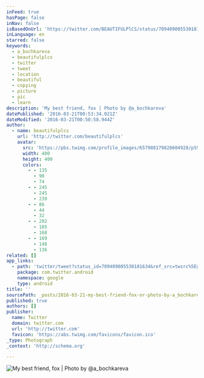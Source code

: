 ```yaml
---
inFeed: true
hasPage: false
inNav: false
isBasedOnUrl: 'https://twitter.com/BEAUTIFULPlCS/status/709409005530181634?lang=en-gb'
inLanguage: en
starred: false
keywords:
  - a_bochkareva
  - beautifulplcs
  - twitter
  - tweet
  - location
  - beautiful
  - copying
  - picture
  - pic
  - learn
description: 'My best friend, fox | Photo by @a_bochkareva'
datePublished: '2016-03-21T00:53:34.021Z'
dateModified: '2016-03-21T00:50:58.944Z'
author:
  - name: beautifulplcs
    url: 'http://twitter.com/beautifulplcs'
    avatar:
      src: 'https://pbs.twimg.com/profile_images/657988179828604928/pS97oW_f_400x400.jpg'
      width: 400
      height: 400
      colors:
        - - 135
          - 90
          - 74
        - - 245
          - 245
          - 239
        - - 86
          - 44
          - 32
        - - 202
          - 185
          - 168
        - - 169
          - 148
          - 136
related: []
app_links:
  - path: 'twitter/tweet?status_id=709409005530181634&ref_src=twsrc%5Egoogle%7Ctwcamp%5Eandroidseo%7Ctwgr%5Estatus%7Ctwterm%5E709409005530181634'
    package: com.twitter.android
    namespace: google
    type: android
title: ''
sourcePath: _posts/2016-03-21-my-best-friend-fox-or-photo-by-a_bochkareva.md
published: true
authors: []
publisher:
  name: Twitter
  domain: twitter.com
  url: 'http://twitter.com'
  favicon: 'https://abs.twimg.com/favicons/favicon.ico'
_type: Photograph
_context: 'http://schema.org'

---
```

![My best friend, fox | Photo by @a_bochkareva](https://s3-us-west-2.amazonaws.com/the-grid-img/p/e102c88cca38d4d48f2cdd7cc6b4cb366c708c05.jpg)